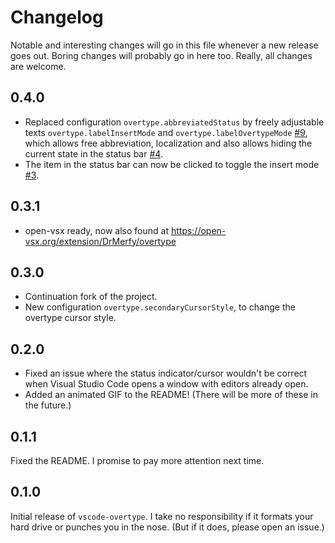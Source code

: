 # Changelog

Notable and interesting changes will go in this file whenever a new release goes out. Boring changes will probably go in here too. Really, all changes are welcome.

## 0.4.0

- Replaced configuration `overtype.abbreviatedStatus` by freely adjustable texts `overtype.labelInsertMode` and `overtype.labelOvertypeMode` [#9](https://github.com/DrMerfy/vscode-overtype/issues/9),
  which allows free abbreviation, localization and also allows hiding the current state in the status bar [#4](https://github.com/DrMerfy/vscode-overtype/issues/4).
- The item in the status bar can now be clicked to toggle the insert mode [#3](https://github.com/DrMerfy/vscode-overtype/issues/3).

## 0.3.1

- open-vsx ready, now also found at https://open-vsx.org/extension/DrMerfy/overtype

## 0.3.0

- Continuation fork of the project.
- New configuration `overtype.secondaryCursorStyle`, to change the overtype cursor style.

## 0.2.0

- Fixed an issue where the status indicator/cursor wouldn't be correct when Visual Studio Code opens a window with editors already open.
- Added an animated GIF to the README! (There will be more of these in the future.)

## 0.1.1

Fixed the README. I promise to pay more attention next time.

## 0.1.0

Initial release of `vscode-overtype`. I take no responsibility if it formats your hard drive or punches you in the nose. (But if it does, please open an issue.)
